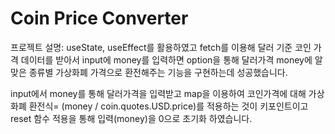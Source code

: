 # Coin Price Converter

프로젝트 설명: useState, useEffect를 활용하였고 fetch를 이용해 달러 기준 코인 가격 데이터를 받아서 input에 money를 입력하면 option을 통해 달러가격 money에 알맞은 종류별 가상화폐 가격으로 환전해주는 기능을 구현하는데 성공했습니다.

input에서 money를 통해 달러가격을 입력받고 map을 이용하여 코인가격에 대해 가상화폐 환전식= (money / coin.quotes.USD.price)를 적용하는 것이 키포인트이고 reset 함수 적용을 통해 입력(money)을 0으로 초기화 하였습니다.
